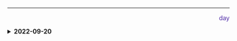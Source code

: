 <hr/>
<div align="right" style="color:#512DA8">day</div> 

> 

<details>
<summary><b>2022-09-20</b></summary>

</details>